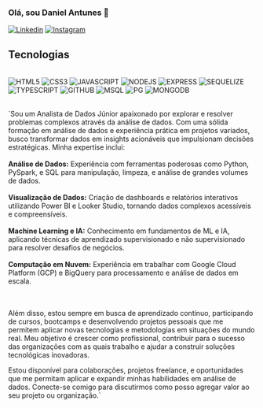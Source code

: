 ### Olá, sou Daniel Antunes 🤘

[![Linkedin](https://img.shields.io/badge/LinkedIn-0077B5?style=for-the-badge&logo=linkedin&logoColor=white)](https://www.linkedin.com/in/daniel-antunes-35710a204/)
[![Instagram](https://img.shields.io/badge/Instagram-E4405F?style=for-the-badge&logo=instagram&logoColor=white)](https://www.instagram.com/daniieljuniior_/)



## Tecnologias

<div style="display: inline_block"><br/>
  <img allign="center" alt="HTML5" src="https://img.shields.io/badge/HTML5-E34F26?style=for-the-badge&logo=html5&logoColor=white" />
  <img allign="center" alt="CSS3" src="https://img.shields.io/badge/CSS3-1572B6?style=for-the-badge&logo=css3&logoColor=white" />
  <img allign="center" alt="JAVASCRIPT" src="https://img.shields.io/badge/JavaScript-F7DF1E?style=for-the-badge&logo=javascript&logoColor=black" />
  <img allign="center" alt="NODEJS" src="https://img.shields.io/badge/Node.js-43853D?style=for-the-badge&logo=node.js&logoColor=white" />
  <img allign="center" alt="EXPRESS" src="https://img.shields.io/badge/Express.js-404D59?style=for-the-badge" />
  <img allign="center" alt="SEQUELIZE" src="https://img.shields.io/badge/sequelize-323330?style=for-the-badge&logo=sequelize&logoColor=blue" />
  <img allign="center" alt="TYPESCRIPT" src="https://img.shields.io/badge/TypeScript-007ACC?style=for-the-badge&logo=typescript&logoColor=white" />
  <img allign="center" alt="GITHUB" src="https://img.shields.io/badge/GIT-E44C30?style=for-the-badge&logo=git&logoColor=white" />
  <img allign="center" alt="MSQL" src="https://img.shields.io/badge/MySQL-00000F?style=for-the-badge&logo=mysql&logoColor=white" />
  <img allign="center" alt="PG" src="https://img.shields.io/badge/PostgreSQL-316192?style=for-the-badge&logo=postgresql&logoColor=white" />
  <img allign="center" alt="MONGODB" src="https://img.shields.io/badge/MongoDB-4EA94B?style=for-the-badge&logo=mongodb&logoColor=white" />
 </div></br>
 
`Sou um Analista de Dados Júnior apaixonado por explorar e resolver problemas complexos através da análise de dados. Com uma sólida formação em análise de dados e experiência prática em projetos variados, busco transformar dados em insights acionáveis que impulsionam decisões estratégicas.
Minha expertise inclui: <br><br>
<b>Análise de Dados:</b> Experiência com ferramentas poderosas como Python, PySpark, e SQL para manipulação, limpeza, e análise de grandes volumes de dados.<br>            
<b>Visualização de Dados:</b> Criação de dashboards e relatórios interativos utilizando Power BI e Looker Studio, tornando dados complexos acessíveis e compreensíveis.<br>            
<b>Machine Learning e IA:</b> Conhecimento em fundamentos de ML e IA, aplicando técnicas de aprendizado supervisionado e não supervisionado para resolver desafios de negócios.<br>            
<b>Computação em Nuvem:</b> Experiência em trabalhar com Google Cloud Platform (GCP) e BigQuery para processamento e análise de dados em escala.

<br><br>Além disso, estou sempre em busca de aprendizado contínuo, participando de cursos, bootcamps e desenvolvendo projetos pessoais que me permitem aplicar novas tecnologias e metodologias em situações do mundo real. Meu objetivo é crescer como profissional, contribuir para o sucesso das organizações com as quais trabalho e ajudar a construir soluções tecnológicas inovadoras.

Estou disponível para colaborações, projetos freelance, e oportunidades que me permitam aplicar e expandir minhas habilidades em análise de dados. Conecte-se comigo para discutirmos como posso agregar valor ao seu projeto ou organização.`
            
